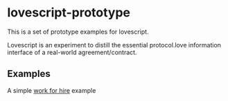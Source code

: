 # lovescript-prototype

This is a set of prototype examples for lovescript.

Lovescript is an experiment to distill the essential protocol.love information interface of a real-world agreement/contract.

## Examples

A simple [work for hire](./examples/work-for-hire.example.lvs) example